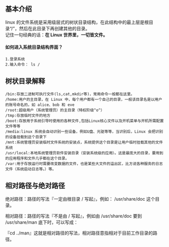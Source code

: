 ## 基本介绍
linux 的文件系统是采用级层式的树状目录结构，在此结构中的最上层是根目录“/”，然后在此目录下再创建其他的目录。  
记住一句经典的话：**在 Linux 世界里，一切皆文件。**
#### 如何进入系统目录结构界面？
    1.登录系统
    2.输入命令： ls /
    
## 树状目录解释
    /bin:存放二进制可执行文件(ls,cat,mkdir等)，常用命令一般都在这里。
    /home:用户的主目录，在 Linux 中，每个用户都有一个自己的目录，一般该目录名是以用户的账号命名的，如 alice、bob 和 eve
    /root:超级用户（系统管理员）的主目录（特权阶级^o^）
    /tmp:存放临时文件的地方  
    /boot:存放用于系统引导时使用的各种文件,包括Linux核心文件以及开机菜单与开机所需配置文件等等
    /media:linux 系统会自动识别一些设备，例如U盘、光驱等等，当识别后，Linux 会把识别的设备挂载到这个目录下
    /mnt:系统管理员安装临时文件系统的安装点，系统提供这个目录是让用户临时挂载其他的文件系统
    /usr/local:本地系统管理员软件安装目录（安装系统级的应用）。这是最庞大的目录，要用到的应用程序和文件几乎都在这个目录。
    /var:用于存放运行时需要改变数据的文件，也是某些大文件的溢出区，比方说各种服务的日志文件（系统启动日志等。）等。
## 相对路径与绝对路径
绝对路径：路径的写法『一定由根目录 / 写起』，例如： /usr/share/doc 这个目录。

相对路径：路径的写法『不是由 / 写起』，例如由 /usr/share/doc 要到 /usr/share/man 底下时，可以写成：

『cd ../man』这就是相对路径的写法，相对路径意指相对于目前工作目录的路径。

